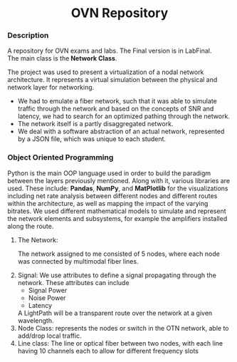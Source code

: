 <h1 align="center">OVN Repository</h1>
<h3 align="left">Description</h3>
A repository for OVN exams and labs. The Final version is in LabFinal. <br>
The main class is the<b> Network Class</b>. <br>

The project was used to present a virtualization of a nodal network architecture.
It represents a virtual simulation between the physical and network layer for networking. 
<ul>
  <li>We had to emulate a fiber network, such that it was able to simulate traffic through the network and based on the concepts of SNR and latency, we had to search for an optimized pathing through the network. </li>
  <li>The network itself is a partly disaggregated network.</li>
  <li>We deal with a software abstraction of an actual network, represented by a JSON file, which was unique to each student. </li>
</ul>
<h3 align="left">Object Oriented Programming</h3>
Python is the main OOP language used in order to build the paradigm between the layers previously mentioned. 
Along with it, various libraries are used. These include: <b>Pandas</b>, <b>NumPy</b>, and <b>MatPlotlib</b> for the visualizations including net rate analysis between different nodes and different routes within the architecture, as well as mapping the impact of the varying bitrates. 
We used different mathematical models to simulate and represent the network elements and subsystems, for example the amplifiers installed along the route. 
<ol>
  <li>The Network: <p>The network assigned to me consisted of 5 nodes, where each node was connected by multimodal fiber lines.</p></li>
  <li>Signal: We use attributes to define a signal propagating through the network. These attributes can include <ul><li>Signal Power</li> <li>Noise Power</li><li>Latency</li></ul></li>
  A LightPath will be a transparent route over the network at a given wavelength.
  <li>Node Class: represents the nodes or switch in the OTN network, able to add/drop local traffic.</li>
  <li>Line class: The line or optical fiber between two nodes, with each line having 10 channels each to allow for different frequency slots</li>
</ol>
